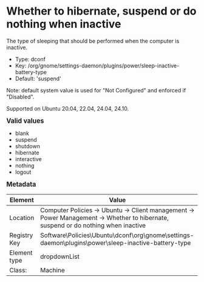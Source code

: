 # Whether to hibernate, suspend or do nothing when inactive

The type of sleeping that should be performed when the computer is inactive.

- Type: dconf
- Key: /org/gnome/settings-daemon/plugins/power/sleep-inactive-battery-type
- Default: 'suspend'

Note: default system value is used for "Not Configured" and enforced if "Disabled".

Supported on Ubuntu 20.04, 22.04, 24.04, 24.10.

<span style="font-size: larger;">**Valid values**</span>

* blank
* suspend
* shutdown
* hibernate
* interactive
* nothing
* logout


<span style="font-size: larger;">**Metadata**</span>

| Element      | Value            |
| ---          | ---              |
| Location     | Computer Policies -> Ubuntu -> Client management -> Power Management -> Whether to hibernate, suspend or do nothing when inactive    |
| Registry Key | Software\Policies\Ubuntu\dconf\org\gnome\settings-daemon\plugins\power\sleep-inactive-battery-type         |
| Element type | dropdownList |
| Class:       | Machine       |
